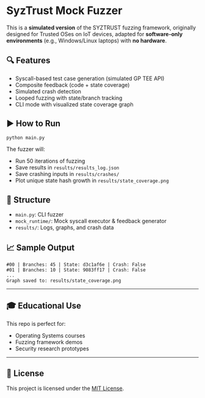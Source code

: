 # SyzTrust Mock Fuzzer

This is a **simulated version** of the SYZTRUST fuzzing framework, originally designed for Trusted OSes on IoT devices, adapted for **software-only environments** (e.g., Windows/Linux laptops) with **no hardware**.

## 🔍 Features

- Syscall-based test case generation (simulated GP TEE API)
- Composite feedback (code + state coverage)
- Simulated crash detection
- Looped fuzzing with state/branch tracking
- CLI mode with visualized state coverage graph

## ▶️ How to Run

```bash
python main.py
```

The fuzzer will:
- Run 50 iterations of fuzzing
- Save results in `results/results_log.json`
- Save crashing inputs in `results/crashes/`
- Plot unique state hash growth in `results/state_coverage.png`

## 📂 Structure

- `main.py`: CLI fuzzer
- `mock_runtime/`: Mock syscall executor & feedback generator
- `results/`: Logs, graphs, and crash data

## 📈 Sample Output

```
#00 | Branches: 45 | State: d3c1af6e | Crash: False
#01 | Branches: 10 | State: 9083ff17 | Crash: False
...
Graph saved to: results/state_coverage.png
```

---

## 🎓 Educational Use

This repo is perfect for:
- Operating Systems courses
- Fuzzing framework demos
- Security research prototypes

---

## 📄 License

This project is licensed under the [MIT License](LICENSE).
